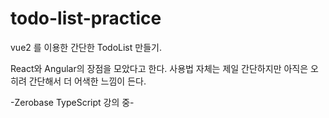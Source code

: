 # todo-list-practice

vue2 를 이용한 간단한 TodoList 만들기.

React와 Angular의 장점을 모았다고 한다.
사용법 자체는 제일 간단하지만 아직은 오히려 간단해서 더 어색한 느낌이 든다.

-Zerobase TypeScript 강의 중-
